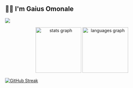 <h2 align="left">👋🏾 I'm Gaius Omonale</h2>

![](https://komarev.com/ghpvc/?username=GaiusNale&color=grey)

<div align="center">
  <img src="https://github-readme-stats.vercel.app/api?username=GaiusNale&hide_title=false&include_all_commits=true&count_private=true&disable_animations=false&theme=dracula&locale=en&hide_border=false" height="150" alt="stats graph"  />
  <img src="https://github-readme-stats.vercel.app/api/top-langs?username=GaiusNale&locale=en&hide_title=false&layout=compact&card_width=320&langs_count=5&theme=dracula&hide_border=false" height="150" alt="languages graph"  />
</div>

[![GitHub Streak](https://streak-stats.demolab.com?user=GaiusNale&theme=dark)](https://git.io/streak-stats)

